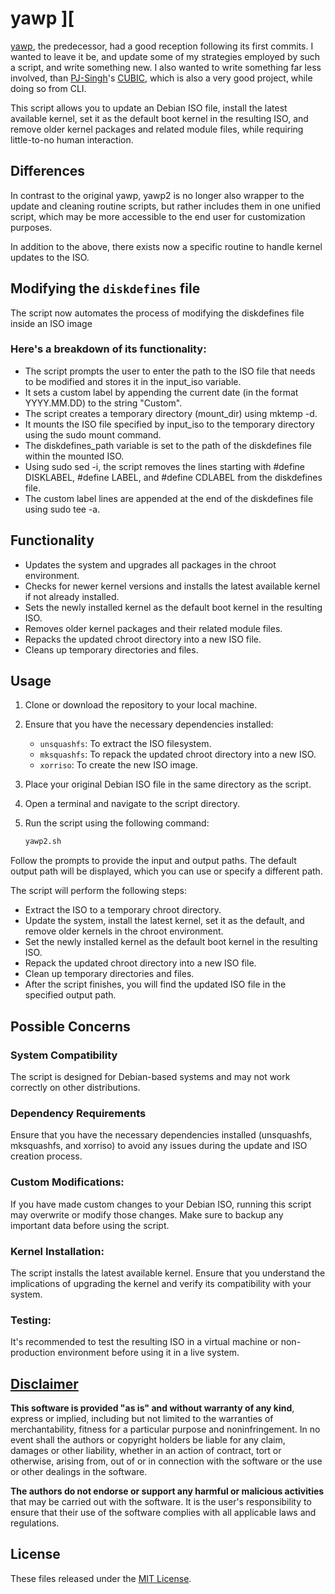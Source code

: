 # yawp ][
[yawp](https://github.com/apple-fritter/yawp), the predecessor, had a good reception following its first commits. I wanted to leave it be, and update some of my strategies employed by such a script, and write something new. I also wanted to write something far less involved, than [PJ-Singh](https://github.com/PJ-Singh-001)'s [CUBIC](https://github.com/PJ-Singh-001/Cubic), which is also a very good project, while doing so from CLI.

This script allows you to update an Debian ISO file, install the latest available kernel, set it as the default boot kernel in the resulting ISO, and remove older kernel packages and related module files, while requiring little-to-no human interaction.

## Differences
In contrast to the original yawp, yawp2 is no longer also wrapper to the update and cleaning routine scripts, but rather includes them in one unified script, which may be more accessible to the end user for customization purposes.

In addition to the above, there exists now a specific routine to handle kernel updates to the ISO.

## Modifying the `diskdefines` file
The script now automates the process of modifying the diskdefines file inside an ISO image

### Here's a breakdown of its functionality:
- The script prompts the user to enter the path to the ISO file that needs to be modified and stores it in the input_iso variable.
- It sets a custom label by appending the current date (in the format YYYY.MM.DD) to the string "Custom".
- The script creates a temporary directory (mount_dir) using mktemp -d.
- It mounts the ISO file specified by input_iso to the temporary directory using the sudo mount command.
- The diskdefines_path variable is set to the path of the diskdefines file within the mounted ISO.
- Using sudo sed -i, the script removes the lines starting with #define DISKLABEL, #define LABEL, and #define CDLABEL from the diskdefines file.
- The custom label lines are appended at the end of the diskdefines file using sudo tee -a.

## Functionality
- Updates the system and upgrades all packages in the chroot environment.
- Checks for newer kernel versions and installs the latest available kernel if not already installed.
- Sets the newly installed kernel as the default boot kernel in the resulting ISO.
- Removes older kernel packages and their related module files.
- Repacks the updated chroot directory into a new ISO file.
- Cleans up temporary directories and files.

## Usage

1. Clone or download the repository to your local machine.

2. Ensure that you have the necessary dependencies installed:
   - `unsquashfs`: To extract the ISO filesystem.
   - `mksquashfs`: To repack the updated chroot directory into a new ISO.
   - `xorriso`: To create the new ISO image.

3. Place your original Debian ISO file in the same directory as the script.

4. Open a terminal and navigate to the script directory.

5. Run the script using the following command:
   ```bash
   yawp2.sh
   ```
Follow the prompts to provide the input and output paths. The default output path will be displayed, which you can use or specify a different path.

The script will perform the following steps:

- Extract the ISO to a temporary chroot directory.
- Update the system, install the latest kernel, set it as the default, and remove older kernels in the chroot environment.
- Set the newly installed kernel as the default boot kernel in the resulting ISO.
- Repack the updated chroot directory into a new ISO file.
- Clean up temporary directories and files.
- After the script finishes, you will find the updated ISO file in the specified output path.

## Possible Concerns
### System Compatibility
The script is designed for Debian-based systems and may not work correctly on other distributions.
### Dependency Requirements
Ensure that you have the necessary dependencies installed (unsquashfs, mksquashfs, and xorriso) to avoid any issues during the update and ISO creation process.
### Custom Modifications:
If you have made custom changes to your Debian ISO, running this script may overwrite or modify those changes. Make sure to backup any important data before using the script.
### Kernel Installation:
The script installs the latest available kernel. Ensure that you understand the implications of upgrading the kernel and verify its compatibility with your system.
### Testing:
It's recommended to test the resulting ISO in a virtual machine or non-production environment before using it in a live system.

## [Disclaimer](DISCLAIMER)
**This software is provided "as is" and without warranty of any kind**, express or implied, including but not limited to the warranties of merchantability, fitness for a particular purpose and noninfringement. In no event shall the authors or copyright holders be liable for any claim, damages or other liability, whether in an action of contract, tort or otherwise, arising from, out of or in connection with the software or the use or other dealings in the software.

**The authors do not endorse or support any harmful or malicious activities** that may be carried out with the software. It is the user's responsibility to ensure that their use of the software complies with all applicable laws and regulations.

## License

These files released under the [MIT License](LICENSE).
